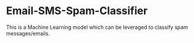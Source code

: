# Email-SMS-Spam-Classifier
This is a Machine Learning model which can be leveraged to classify spam messages/emails.
